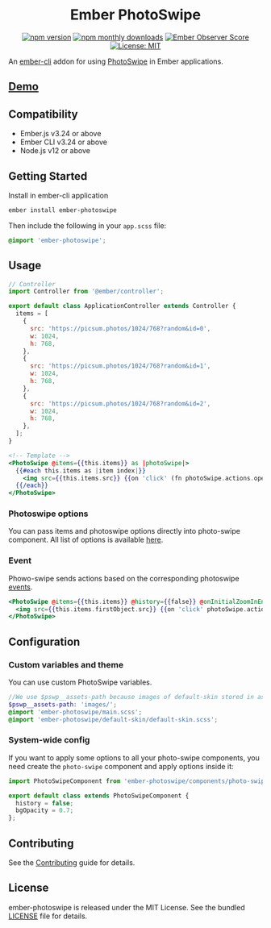 <h1 align="center">Ember PhotoSwipe</h1>

<p align="center">
  <a href="https://www.npmjs.com/package/ember-photoswipe"><img src="https://img.shields.io/npm/v/ember-photoswipe.svg?style=flat-square&colorB=44cc11" alt="npm version"></a>
  <a href="https://www.npmjs.com/package/ember-photoswipe"><img src="https://img.shields.io/npm/dm/ember-photoswipe.svg?style=flat-square" alt="npm monthly downloads"></a>
  <a href="https://emberobserver.com/addons/ember-photoswipe"><img src="https://emberobserver.com/badges/ember-photoswipe.svg" alt="Ember Observer Score"></a>
  <a href="https://opensource.org/licenses/MIT"><img src="https://img.shields.io/badge/License-MIT-blue.svg?style=flat-square" alt="License: MIT"></a>
</p>

An [ember-cli](https://www.ember-cli.com) addon for using [PhotoSwipe](http://photoswipe.com/) in Ember applications.

## [Demo](https://kaermorchen.github.io/ember-photoswipe/)

## Compatibility
* Ember.js v3.24 or above
* Ember CLI v3.24 or above
* Node.js v12 or above

## Getting Started

Install in ember-cli application

```bash
ember install ember-photoswipe
```

Then include the following in your `app.scss` file:

```scss
@import 'ember-photoswipe';
```

## Usage

```js
// Controller
import Controller from '@ember/controller';

export default class ApplicationController extends Controller {
  items = [
    {
      src: 'https://picsum.photos/1024/768?random&id=0',
      w: 1024,
      h: 768,
    },
    {
      src: 'https://picsum.photos/1024/768?random&id=1',
      w: 1024,
      h: 768,
    },
    {
      src: 'https://picsum.photos/1024/768?random&id=2',
      w: 1024,
      h: 768,
    },
  ];
}
```

```hbs
<!-- Template -->
<PhotoSwipe @items={{this.items}} as |photoSwipe|>
  {{#each this.items as |item index|}}
    <img src={{this.items.src}} {{on 'click' (fn photoSwipe.actions.open (hash index=index))}} >
  {{/each}}
</PhotoSwipe>
```

### Photoswipe options

You can pass items and photoswipe options directly into photo-swipe component. All list of options is available [here](https://photoswipe.com/documentation/options.html).

### Event

Phowo-swipe sends actions based on the corresponding photoswipe [events](https://photoswipe.com/documentation/api.html).

```hbs
<PhotoSwipe @items={{this.items}} @history={{false}} @onInitialZoomInEnd={{this.onInitialZoomInEnd}} as |photoSwipe|>
  <img src={{this.items.firstObject.src}} {{on 'click' photoSwipe.actions.open}} >
</PhotoSwipe>
```

## Configuration

### Custom variables and theme

You can use custom PhotoSwipe variables.

```scss
//We use $pswp__assets-path because images of default-skin stored in assets/images folder
$pswp__assets-path: 'images/';
@import 'ember-photoswipe/main.scss';
@import 'ember-photoswipe/default-skin/default-skin.scss';
```

### System-wide config

If you want to apply some options to all your photo-swipe components, you need create the `photo-swipe` component and apply options inside it:

```js
import PhotoSwipeComponent from 'ember-photoswipe/components/photo-swipe';

export default class extends PhotoSwipeComponent {
  history = false;
  bgOpacity = 0.7;
};
```

## Contributing

See the [Contributing](CONTRIBUTING.md) guide for details.

## License

ember-photoswipe is released under the MIT License. See the bundled [LICENSE](LICENSE.md) file for details.
